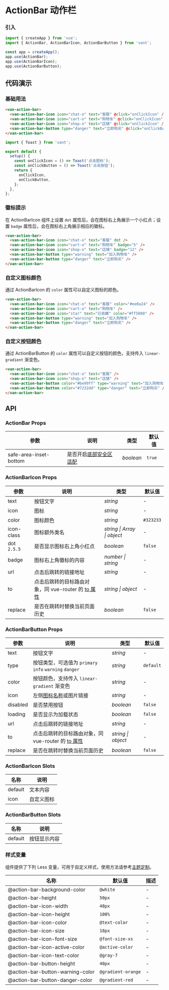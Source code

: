 # ActionBar 动作栏

### 引入

```js
import { createApp } from 'vue';
import { ActionBar, ActionBarIcon, ActionBarButton } from 'vant';

const app = createApp();
app.use(ActionBar);
app.use(ActionBarIcon);
app.use(ActionBarButton);
```

## 代码演示

### 基础用法

```html
<van-action-bar>
  <van-action-bar-icon icon="chat-o" text="客服" @click="onClickIcon" />
  <van-action-bar-icon icon="cart-o" text="购物车" @click="onClickIcon" />
  <van-action-bar-icon icon="shop-o" text="店铺" @click="onClickIcon" />
  <van-action-bar-button type="danger" text="立即购买" @click="onClickButton" />
</van-action-bar>
```

```js
import { Toast } from 'vant';

export default {
  setup() {
    const onClickIcon = () => Toast('点击图标');
    const onClickButton = () => Toast('点击按钮');
    return {
      onClickIcon,
      onClickButton,
    };
  },
};
```

### 徽标提示

在 ActionBarIcon 组件上设置 `dot` 属性后，会在图标右上角展示一个小红点；设置 `badge` 属性后，会在图标右上角展示相应的徽标。

```html
<van-action-bar>
  <van-action-bar-icon icon="chat-o" text="客服" dot />
  <van-action-bar-icon icon="cart-o" text="购物车" badge="5" />
  <van-action-bar-icon icon="shop-o" text="店铺" badge="12" />
  <van-action-bar-button type="warning" text="加入购物车" />
  <van-action-bar-button type="danger" text="立即购买" />
</van-action-bar>
```

### 自定义图标颜色

通过 ActionBarIcon 的 `color` 属性可以自定义图标的颜色。

```html
<van-action-bar>
  <van-action-bar-icon icon="chat-o" text="客服" color="#ee0a24" />
  <van-action-bar-icon icon="cart-o" text="购物车" />
  <van-action-bar-icon icon="star" text="已收藏" color="#ff5000" />
  <van-action-bar-button type="warning" text="加入购物车" />
  <van-action-bar-button type="danger" text="立即购买" />
</van-action-bar>
```

### 自定义按钮颜色

通过 ActionBarButton 的 `color` 属性可以自定义按钮的颜色，支持传入 `linear-gradient` 渐变色。

```html
<van-action-bar>
  <van-action-bar-icon icon="chat-o" text="客服" />
  <van-action-bar-icon icon="shop-o" text="店铺" />
  <van-action-bar-button color="#be99ff" type="warning" text="加入购物车" />
  <van-action-bar-button color="#7232dd" type="danger" text="立即购买" />
</van-action-bar>
```

## API

### ActionBar Props

| 参数                   | 说明                                                                      | 类型      | 默认值 |
|------------------------|-------------------------------------------------------------------------|-----------|--------|
| safe-area-inset-bottom | 是否开启[底部安全区适配](#/zh-CN/advanced-usage#di-bu-an-quan-qu-gua-pei) | _boolean_ | `true` |

### ActionBarIcon Props

| 参数        | 说明                                                                                     | 类型                        | 默认值    |
|-------------|----------------------------------------------------------------------------------------|-----------------------------|-----------|
| text        | 按钮文字                                                                                 | _string_                    | -         |
| icon        | 图标                                                                                     | _string_                    | -         |
| color       | 图标颜色                                                                                 | _string_                    | `#323233` |
| icon-class  | 图标额外类名                                                                             | _string \| Array \| object_ | -         |
| dot `2.5.5` | 是否显示图标右上角小红点                                                                 | _boolean_                   | `false`   |
| badge       | 图标右上角徽标的内容                                                                     | _number \| string_          | -         |
| url         | 点击后跳转的链接地址                                                                     | _string_                    | -         |
| to          | 点击后跳转的目标路由对象，同 vue-router 的 [to 属性](https://router.vuejs.org/zh/api/#to) | _string \| object_          | -         |
| replace     | 是否在跳转时替换当前页面历史                                                             | _boolean_                   | `false`   |

### ActionBarButton Props

| 参数  | 说明                                                  | 类型     | 默认值    |
|-------|-----------------------------------------------------|----------|-----------|
| text  | 按钮文字                                              | _string_ | -         |
| type  | 按钮类型，可选值为 `primary` `info` `warning` `danger` | _string_ | `default` |
| color | 按钮颜色，支持传入 `linear-gradient` 渐变色            | _string_ | -         |
| icon  | 左侧[图标名称](#/zh-CN/icon)或图片链接                | _string_ | -         |
| disabled | 是否禁用按钮 | _boolean_ | `false` | - |
| loading | 是否显示为加载状态 | _boolean_ | `false` | - |
| url | 点击后跳转的链接地址 | _string_ | - |
| to | 点击后跳转的目标路由对象，同 vue-router 的 [to 属性](https://router.vuejs.org/zh/api/#to) | _string \| object_ | - |
| replace | 是否在跳转时替换当前页面历史 | _boolean_ | `false` |

### ActionBarIcon Slots

| 名称    | 说明       |
|---------|----------|
| default | 文本内容   |
| icon    | 自定义图标 |

### ActionBarButton Slots

| 名称    | 说明         |
|---------|------------|
| default | 按钮显示内容 |

### 样式变量

组件提供了下列 Less 变量，可用于自定义样式，使用方法请参考[主题定制](#/zh-CN/theme)。

| 名称                             | 默认值             | 描述 |
|----------------------------------|--------------------|------|
| @action-bar-background-color     | `@white`           | -    |
| @action-bar-height               | `50px`             | -    |
| @action-bar-icon-width           | `48px`             | -    |
| @action-bar-icon-height          | `100%`             | -    |
| @action-bar-icon-color           | `@text-color`      | -    |
| @action-bar-icon-size            | `18px`             | -    |
| @action-bar-icon-font-size       | `@font-size-xs`    | -    |
| @action-bar-icon-active-color    | `@active-color`    | -    |
| @action-bar-icon-text-color      | `@gray-7`          | -    |
| @action-bar-button-height        | `40px`             | -    |
| @action-bar-button-warning-color | `@gradient-orange` | -    |
| @action-bar-button-danger-color  | `@gradient-red`    | -    |
